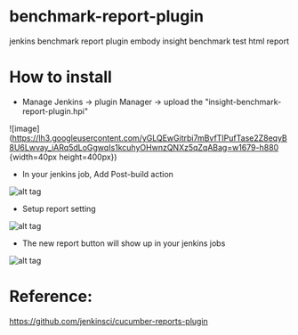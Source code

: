 # benchmark-report-plugin
jenkins benchmark report plugin embody insight benchmark test html report

# How to install
+ Manage Jenkins -> plugin Manager -> upload the "insight-benchmark-report-plugin.hpi" 

![image](https://lh3.googleusercontent.com/yGLQEwGitrbi7mBvfTIPufTase2Z8eqyB8U6Lwvay_iARq5dLoGgwqIs1kcuhyOHwnzQNXz5qZqABag=w1679-h880 {width=40px height=400px})


+ In your jenkins job, Add Post-build action 

![alt tag](https://lh5.googleusercontent.com/hPttI7TWiYf9LgeY60sxPk3306cKWdLknD8XOatpQuKLmNedRClQVgaHY-mfaPPdbUs578_AG_OP16c=w1050-h1555)


+ Setup report setting

![alt tag](https://lh3.googleusercontent.com/ydE2TrdUxK-CUQNFeP2UQZomZ5AbExTFtkO2mkQPs70QzrPd7Wjr9VYn4Eqa4NUlapl9ufltaWxqg5I=w1050-h1555-rw)


+ The new report button will show up in your jenkins jobs

![alt tag](https://lh5.googleusercontent.com/t2_LlSFYLOBo8nY8uVXMnKf5WCS1nrt3j3HULTLAaeCXIl1K5nLisj5833AWkK541uB7Jhi16cIhMQY=w1050-h1555)



# Reference:
https://github.com/jenkinsci/cucumber-reports-plugin
